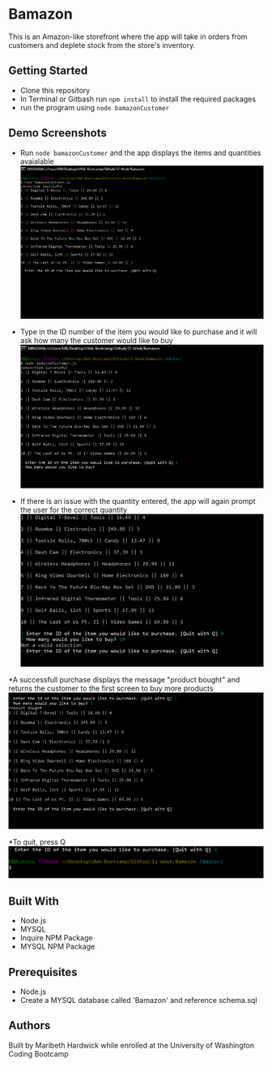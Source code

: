 # Bamazon
This is an Amazon-like storefront where the app will take in orders from customers and deplete stock from the store's inventory. 

## Getting Started
* Clone this repository
* In Terminal or Gitbash run `npm install` to install the required packages
* run the program using `node bamazonCustomer`

## Demo Screenshots
* Run `node bamazonCustomer` and the app displays the items and quantities avaialable 
![Image of Start](images\Start.PNG)

* Type in the ID number of the item you would like to purchase and it will ask how many the customer would like to buy
![Image of Buy](images\qty.PNG)

* If there is an issue with the quantity entered, the app will again prompt the user for the correct quantity
![Image of Wrong Quantity](images\wrong_qty.PNG)

*A successfull purchase displays the message "product bought" and returns the customer to the first screen to buy more products
![Image of Purchase](images\purchased.PNG)

*To quit, press Q
![Image of quit](images\quit.PNG)

## Built With
* Node.js
* MYSQL
* Inquire NPM Package
* MYSQL NPM Package

## Prerequisites
* Node.js
* Create a MYSQL database called 'Bamazon' and reference 		schema.sql

## Authors
Built by Maribeth Hardwick while enrolled at the University of Washington Coding Bootcamp